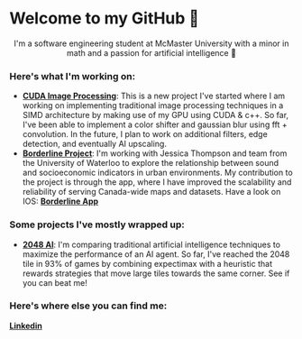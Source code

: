 <H1> Welcome to my GitHub 👋</H1>
<p align = "center">
I'm a software engineering student at McMaster University with a minor in math and a passion for artificial intelligence 🤖
</p>

<H3>Here's what I'm working on:</H3>

<ul>
  <li>
    <a href="https://github.com/KyleJMcMaster/image_upscaler"><b>CUDA Image Processing</b></a>: This is a new project I've started where I am working on implementing traditional image processing techniques in a SIMD architecture by making use of my GPU using CUDA & c++. So far, I've been able to implement a color shifter and gaussian blur using fft + convolution. In the future, I plan to work on additional filters, edge detection, and eventually AI upscaling.
  </li>
  <li>
    <a href="https://www.cbc.ca/news/canada/calgary/critical-map-making-1.6768269"><b>Borderline Project</b></a>: I'm working with Jessica Thompson and team from the University of Waterloo to explore the relationship between sound and socioeconomic indicators in urban environments. My contribution to the project is through the app, where I have improved the scalability and reliability of serving Canada-wide maps and datasets. Have a look on IOS: <a href="https://apps.apple.com/ca/app/borderline/id1348417625"><b>Borderline App</b></a>
  </li>
</ul>

<H3>Some projects I've mostly wrapped up:</H3>
<ul>
  <li>
    <a href="https://github.com/KyleJMcMaster/twenty48AI"><b>2048 AI</b></a>: I'm comparing traditional artificial intelligence techniques to maximize the performance of an AI agent. So far, I've reached the 2048 tile in 93% of games by combining expectimax with a heuristic that rewards strategies that move large tiles towards the same corner. See if you can beat me!
  </li>
</ul>

<H3>Here's where else you can find me:</H3>

<a href="https://linkedin.com/in/kylemcmaster/"><b>Linkedin</b></a>


<!--
**KyleJMcMaster/KyleJMcMaster** is a ✨ _special_ ✨ repository because its `README.md` (this file) appears on your GitHub profile.

Here are some ideas to get you started:

- 🔭 I’m currently working on ...
- 🌱 I’m currently learning ...
- 👯 I’m looking to collaborate on ...
- 🤔 I’m looking for help with ...
- 💬 Ask me about ...
- 📫 How to reach me: ...
- 😄 Pronouns: ...
- ⚡ Fun fact: ...
-->
